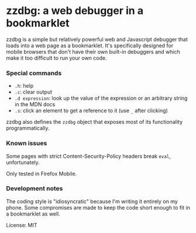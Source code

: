 # zzdbg: a web debugger in a bookmarklet

zzdbg is a simple but relatively powerful web and Javascript debugger that loads into a web page as a bookmarklet. It's specifically designed for mobile browsers that don't have their own built-in debuggers and which make it too difficult to run your own code.

### Special commands
- `.h`: help
- `.c`: clear output
- `.d expression`: look up the value of the expression or an arbitrary string in the MDN docs
- `.s`: click an element to get a reference to it (use `_` after clicking)

zzdbg also defines the `zzdbg` object that exposes most of its functionality programmatically.

### Known issues
Some pages with strict Content-Security-Policy headers break `eval`, unfortunately.

Only tested in Firefox Mobile.

### Development notes
The coding style is "idiosyncratic" because I'm writing it entirely on my phone. Some compromises are made to keep the code short enough to fit in a bookmarklet as well.

License: MIT
